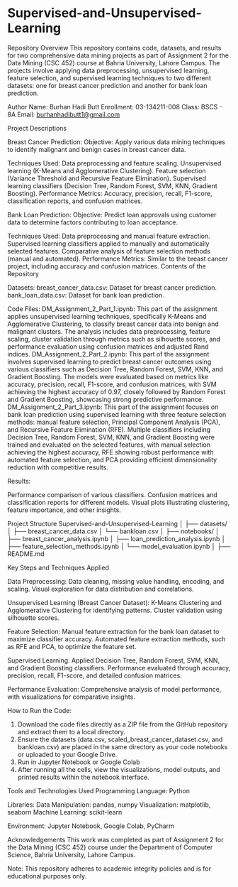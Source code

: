 # Supervised-and-Unsupervised-Learning
Repository Overview
This repository contains code, datasets, and results for two comprehensive data mining projects as part of Assignment 2 for the Data Mining (CSC 452) course at Bahria University, Lahore Campus. The projects involve applying data preprocessing, unsupervised learning, feature selection, and supervised learning techniques to two different datasets: one for breast cancer prediction and another for bank loan prediction.

Author
Name: Burhan Hadi Butt
Enrollment: 03-134211-008
Class: BSCS - 8A
Email: burhanhadibutt1@gmail.com

Project Descriptions

Breast Cancer Prediction:
Objective: Apply various data mining techniques to identify malignant and benign cases in breast cancer data.

Techniques Used:
Data preprocessing and feature scaling.
Unsupervised learning (K-Means and Agglomerative Clustering).
Feature selection (Variance Threshold and Recursive Feature Elimination).
Supervised learning classifiers (Decision Tree, Random Forest, SVM, KNN, Gradient Boosting).
Performance Metrics: Accuracy, precision, recall, F1-score, classification reports, and confusion matrices.

Bank Loan Prediction:
Objective: Predict loan approvals using customer data to determine factors contributing to loan acceptance.

Techniques Used:
Data preprocessing and manual feature extraction.
Supervised learning classifiers applied to manually and automatically selected features.
Comparative analysis of feature selection methods (manual and automated).
Performance Metrics: Similar to the breast cancer project, including accuracy and confusion matrices.
Contents of the Repository

Datasets:
breast_cancer_data.csv: Dataset for breast cancer prediction.
bank_loan_data.csv: Dataset for bank loan prediction.

Code Files:
DM_Assignment_2_Part_1.ipynb: This part of the assignment applies unsupervised learning techniques, specifically K-Means and Agglomerative Clustering, to classify breast cancer data into benign and malignant clusters. The analysis includes data preprocessing, feature scaling, cluster validation through metrics such as silhouette scores, and performance evaluation using confusion matrices and adjusted Rand indices.
DM_Assignment_2_Part_2.ipynb: This part of the assignment involves supervised learning to predict breast cancer outcomes using various classifiers such as Decision Tree, Random Forest, SVM, KNN, and Gradient Boosting. The models were evaluated based on metrics like accuracy, precision, recall, F1-score, and confusion matrices, with SVM achieving the highest accuracy of 0.97, closely followed by Random Forest and Gradient Boosting, showcasing strong predictive performance.
DM_Assignment_2_Part_3.ipynb: This part of the assignment focuses on bank loan prediction using supervised learning with three feature selection methods: manual feature selection, Principal Component Analysis (PCA), and Recursive Feature Elimination (RFE). Multiple classifiers including Decision Tree, Random Forest, SVM, KNN, and Gradient Boosting were trained and evaluated on the selected features, with manual selection achieving the highest accuracy, RFE showing robust performance with automated feature selection, and PCA providing efficient dimensionality reduction with competitive results.

Results:

Performance comparison of various classifiers.
Confusion matrices and classification reports for different models.
Visual plots illustrating clustering, feature importance, and other insights.

Project Structure
Supervised-and-Unsupervised-Learning
│
├── datasets/
│   ├── breast_cancer_data.csv
│   └── bankloan.csv
│
├── notebooks/
│   ├── breast_cancer_analysis.ipynb
│   ├── loan_prediction_analysis.ipynb
│   ├── feature_selection_methods.ipynb
│   └── model_evaluation.ipynb
│
├── README.md

Key Steps and Techniques Applied

Data Preprocessing:
Data cleaning, missing value handling, encoding, and scaling.
Visual exploration for data distribution and correlations.

Unsupervised Learning (Breast Cancer Dataset):
K-Means Clustering and Agglomerative Clustering for identifying patterns.
Cluster validation using silhouette scores.

Feature Selection:
Manual feature extraction for the bank loan dataset to maximize classifier accuracy.
Automated feature extraction methods, such as RFE and PCA, to optimize the feature set.

Supervised Learning:
Applied Decision Tree, Random Forest, SVM, KNN, and Gradient Boosting classifiers.
Performance evaluated through accuracy, precision, recall, F1-score, and detailed confusion matrices.

Performance Evaluation:
Comprehensive analysis of model performance, with visualizations for comparative insights.

How to Run the Code:
1) Download the code files directly as a ZIP file from the GitHub repository and extract them to a local directory.
2) Ensure the datasets (data.csv, scaled_breast_cancer_dataset.csv, and bankloan.csv) are placed in the same directory as your code notebooks or uploaded to your Google Drive.
3) Run in Jupyter Notebook or Google Colab
4) After running all the cells, view the visualizations, model outputs, and printed results within the notebook interface.

Tools and Technologies Used
Programming Language: Python

Libraries:
Data Manipulation: pandas, numpy
Visualization: matplotlib, seaborn
Machine Learning: scikit-learn

Environment: Jupyter Notebook, Google Colab, PyCharm

Acknowledgements
This work was completed as part of Assignment 2 for the Data Mining (CSC 452) course under the Department of Computer Science, Bahria University, Lahore Campus.

Note: This repository adheres to academic integrity policies and is for educational purposes only.
